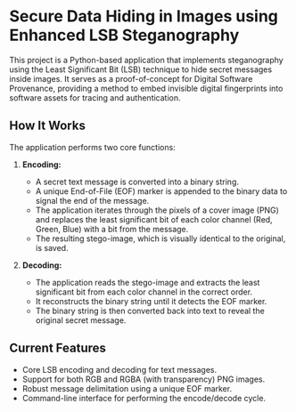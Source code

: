 # Secure Data Hiding in Images using Enhanced LSB Steganography

This project is a Python-based application that implements steganography using the Least Significant Bit (LSB) technique to hide secret messages inside images. It serves as a proof-of-concept for Digital Software Provenance, providing a method to embed invisible digital fingerprints into software assets for tracing and authentication.

## How It Works

The application performs two core functions:

1.  **Encoding:**
    * A secret text message is converted into a binary string.
    * A unique End-of-File (EOF) marker is appended to the binary data to signal the end of the message.
    * The application iterates through the pixels of a cover image (PNG) and replaces the least significant bit of each color channel (Red, Green, Blue) with a bit from the message.
    * The resulting stego-image, which is visually identical to the original, is saved.

2.  **Decoding:**
    * The application reads the stego-image and extracts the least significant bit from each color channel in the correct order.
    * It reconstructs the binary string until it detects the EOF marker.
    * The binary string is then converted back into text to reveal the original secret message.

## Current Features
* Core LSB encoding and decoding for text messages.
* Support for both RGB and RGBA (with transparency) PNG images.
* Robust message delimitation using a unique EOF marker.
* Command-line interface for performing the encode/decode cycle.